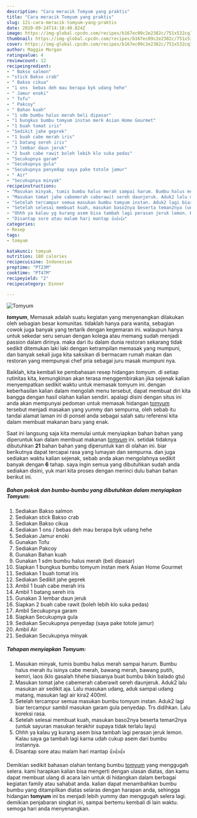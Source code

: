 ```yaml
---
description: "Cara meracik Tomyum yang praktis"
title: "Cara meracik Tomyum yang praktis"
slug: 121-cara-meracik-tomyum-yang-praktis
date: 2020-09-24T14:10:40.824Z
image: https://img-global.cpcdn.com/recipes/b167ec09c2e2382c/751x532cq70/tomyum-foto-resep-utama.jpg
thumbnail: https://img-global.cpcdn.com/recipes/b167ec09c2e2382c/751x532cq70/tomyum-foto-resep-utama.jpg
cover: https://img-global.cpcdn.com/recipes/b167ec09c2e2382c/751x532cq70/tomyum-foto-resep-utama.jpg
author: Maggie Morgan
ratingvalue: 4
reviewcount: 12
recipeingredient:
- " Bakso salmon"
- "stick Bakso crab"
- " Bakso cikua"
- "1 ons  bebas deh mau berapa byk udang hehe"
- " Jamur enoki"
- " Tofu"
- " Pakcoy"
- " Bahan kuah"
- "1 sdm bumbu halus merah beli dipasar"
- "1 bungkus bumbu tomyum instan merk Asian Home Gourmet"
- "1 buah tomat iris"
- "Sedikit jahe geprek"
- "1 buah cabe merah iris"
- "1 batang sereh iris"
- "3 lembar daun jeruk"
- "2 buah cabe rawit boleh lebih klo suka pedas"
- "Secukupnya garam"
- "Secukupnya gula"
- "Secukupnya penyedap saya pake totole jamur"
- " Air"
- "Secukupnya minyak"
recipeinstructions:
- "Masukan minyak, tumis bumbu halus merah sampai harum. Bumbu halus merah itu isinya cabe merah, bawang merah, bawang putih, kemiri, laos (klo gasalah hhehe biasanya buat bumbu bikin balado gtu)"
- "Masukan tomat jahe cabemerah caberawit sereh daunjeruk. Aduk2 lalu masukan air sedikit aja. Lalu masukan udang, aduk sampai udang matang, masukan lagi air kira2 400ml."
- "Setelah tercampur semua masukan bumbu tomyum instan. Aduk2 lagi biar tercampur sambil masukan garam gula penyedap. Trs didihkan. Lalu koreksi rasa."
- "Setelah selesai membuat kuah, masukan baso2nya beserta teman2nya (untuk sayuran masukan terakhir supaya tidak terlalu layu)"
- "Ohhh ya kalau yg kurang asem bisa tambah lagi perasan jeruk lemon. Kalau saya ga tambah lagi karna udah cukup asem dari bumbu instannya."
- "Disantap sore atau malam hari mantap 👍👍👍"
categories:
- Resep
tags:
- tomyum

katakunci: tomyum 
nutrition: 180 calories
recipecuisine: Indonesian
preptime: "PT23M"
cooktime: "PT47M"
recipeyield: "2"
recipecategory: Dinner

---
```



![Tomyum](https://img-global.cpcdn.com/recipes/b167ec09c2e2382c/751x532cq70/tomyum-foto-resep-utama.jpg)

<b><i>tomyum</i></b>, Memasak adalah suatu kegiatan yang menyenangkan dilakukan oleh sebagian besar komunitas. tidaklah hanya para wanita, sebagian cowok juga banyak yang tertarik dengan kegemaran ini. walaupun hanya untuk sekedar seru seruan dengan kolega atau memang sudah menjadi passion dalam dirinya. maka dari itu dalam dunia restoran sekarang tidak sedikit ditemukan laki laki dengan ketrampilan memasak yang mumpuni, dan banyak sekali juga kita saksikan di bermacam rumah makan dan restoran yang mempunyai chef pria sebagai juru masak mumpuni nya.

Baiklah, kita kembali ke pembahasan resep hidangan <i>tomyum</i>. di setiap rutinitas kita, kemungkinan akan terasa menggembirakan jika sejenak kalian menyempatkan sedikit waktu untuk memasak tomyum ini. dengan keberhasilan kalian dalam mengolah menu tersebut, dapat membuat diri kita bangga dengan hasil olahan kalian sendiri. apalagi disini dengan situs ini anda akan mempunyai pedoman untuk memasak hidangan <u>tomyum</u> tersebut menjadi masakan yang yummy dan sempurna, oleh sebab itu tandai alamat laman ini di ponsel anda sebagai salah satu referensi kita dalam membuat makanan baru yang enak.




Saat ini langsung saja kita memulai untuk menyiapkan bahan bahan yang diperuntuk kan dalam membuat makanan <u><i>tomyum</i></u> ini. setidak tidaknya dibutuhkan <b>21</b> bahan bahan yang diperuntuk kan di olahan ini. biar berikutnya dapat tercapai rasa yang lumayan dan sempurna. dan juga sediakan waktu kalian sejenak, sebab anda akan mengolahnya sedikit banyak dengan <b>6</b> tahap. saya ingin semua yang dibutuhkan sudah anda sediakan disini, yuk mari kita proses dengan merinci dulu bahan bahan berikut ini.

<!--inarticleads1-->

##### Bahan pokok dan bumbu-bumbu yang dibutuhkan dalam menyiapkan Tomyum:

1. Sediakan  Bakso salmon
1. Sediakan stick Bakso crab
1. Sediakan  Bakso cikua
1. Sediakan 1 ons / bebas deh mau berapa byk udang hehe
1. Sediakan  Jamur enoki
1. Gunakan  Tofu
1. Sediakan  Pakcoy
1. Gunakan  Bahan kuah
1. Gunakan 1 sdm bumbu halus merah (beli dipasar)
1. Siapkan 1 bungkus bumbu tomyum instan merk Asian Home Gourmet
1. Sediakan 1 buah tomat iris
1. Sediakan Sedikit jahe geprek
1. Ambil 1 buah cabe merah iris
1. Ambil 1 batang sereh iris
1. Gunakan 3 lembar daun jeruk
1. Siapkan 2 buah cabe rawit (boleh lebih klo suka pedas)
1. Ambil Secukupnya garam
1. Siapkan Secukupnya gula
1. Sediakan Secukupnya penyedap (saya pake totole jamur)
1. Ambil  Air
1. Sediakan Secukupnya minyak




<!--inarticleads2-->

##### Tahapan menyiapkan Tomyum:

1. Masukan minyak, tumis bumbu halus merah sampai harum. Bumbu halus merah itu isinya cabe merah, bawang merah, bawang putih, kemiri, laos (klo gasalah hhehe biasanya buat bumbu bikin balado gtu)
1. Masukan tomat jahe cabemerah caberawit sereh daunjeruk. Aduk2 lalu masukan air sedikit aja. Lalu masukan udang, aduk sampai udang matang, masukan lagi air kira2 400ml.
1. Setelah tercampur semua masukan bumbu tomyum instan. Aduk2 lagi biar tercampur sambil masukan garam gula penyedap. Trs didihkan. Lalu koreksi rasa.
1. Setelah selesai membuat kuah, masukan baso2nya beserta teman2nya (untuk sayuran masukan terakhir supaya tidak terlalu layu)
1. Ohhh ya kalau yg kurang asem bisa tambah lagi perasan jeruk lemon. Kalau saya ga tambah lagi karna udah cukup asem dari bumbu instannya.
1. Disantap sore atau malam hari mantap 👍👍👍




Demikian sedikit bahasan olahan tentang bumbu <u>tomyum</u> yang menggugah selera. kami harapkan kalian bisa mengerti dengan ulasan diatas, dan kamu dapat membuat ulang di acara lain untuk di hidangkan dalam berbagai kegiatan family atau sahabat anda. kalian dapat menambahkan bumbu bumbu yang ditampilkan diatas selaras dengan harapan anda, sehingga hidangan <b>tomyum</b> ini bs menjadi lebih yummy dan menggugah selera lagi. demikian penjabaran singkat ini, sampai bertemu kembali di lain waktu. semoga hari anda menyenangkan.
